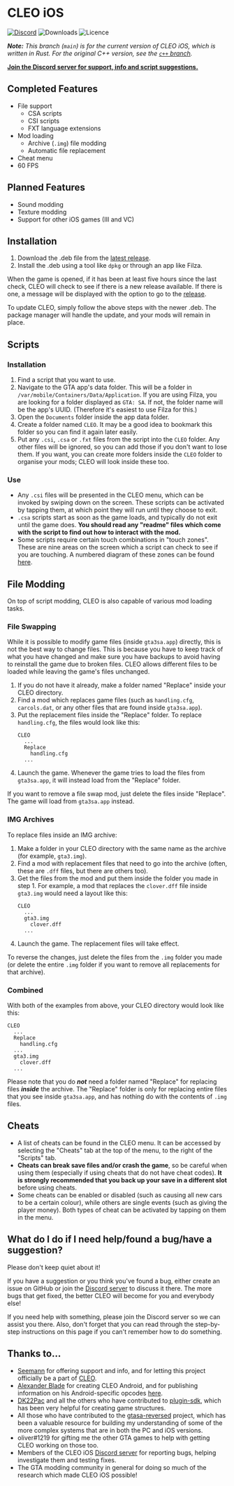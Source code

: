 # CLEO iOS
<!-- I love badges :D -->
[![Discord](https://img.shields.io/discord/767478053139775528?color=7289DA&label=DISCORD&style=for-the-badge)](https://discord.gg/cXwkTUasJU) ![Downloads](https://img.shields.io/github/downloads/squ1dd13/CLEO-iOS/total?style=for-the-badge) ![Licence](https://img.shields.io/github/license/squ1dd13/CLEO-iOS?style=for-the-badge)

_**Note:** This branch (`main`) is for the current version of CLEO iOS, which is written in Rust. For the original C++ version, see the [`c++` branch](https://github.com/Squ1dd13/CLEO-iOS/tree/c+%2B)._

**[Join the Discord server for support, info and script suggestions.](https://discord.gg/cXwkTUasJU)**

## Completed Features
* File support
  * CSA scripts
  * CSI scripts
  * FXT language extensions
* Mod loading
  * Archive (`.img`) file modding
  * Automatic file replacement
* Cheat menu
* 60 FPS

## Planned Features
* Sound modding
* Texture modding
* Support for other iOS games (III and VC)

## Installation
1. Download the .deb file from the [latest release](https://github.com/squ1dd13/CLEO-iOS/releases/latest).
2. Install the .deb using a tool like `dpkg` or through an app like Filza.

When the game is opened, if it has been at least five hours since the last check, CLEO will check to see if there is
a new release available. If there is one, a message will be displayed with the option to go to the [release](https://github.com/squ1dd13/CLEO-iOS/releases/latest).

To update CLEO, simply follow the above steps with the newer .deb. The package manager will handle the update,
and your mods will remain in place.

## Scripts
### Installation
1. Find a script that you want to use.
2. Navigate to the GTA app's data folder.
This will be a folder in `/var/mobile/Containers/Data/Application`. If you are using Filza, you are looking for a folder displayed as `GTA: SA`. If not, the folder name will be the app's UUID. (Therefore it's easiest to use Filza for this.)
3. Open the `Documents` folder inside the app data folder.
4. Create a folder named `CLEO`. It may be a good idea to bookmark
this folder so you can find it again later easily.
5. Put any `.csi`, `.csa` or `.fxt` files from the script into the
`CLEO` folder. Any other files will be ignored, so you can add those
if you don't want to lose them. If you want, you can create more
 folders inside the `CLEO` folder to organise your mods; CLEO will
 look inside these too.

### Use
* Any `.csi` files will be presented in the CLEO menu, which can be invoked by
swiping down on the screen. These scripts can be activated by tapping them, at which
point they will run until they choose to exit.
* `.csa` scripts start as soon as the game loads, and typically do not exit until the
game does. **You should read any "readme" files which come with the script to find out how to interact with the mod.**
* Some scripts require certain touch combinations in "touch zones". These are nine 
areas on the screen which a script can check to see if you are touching. A numbered
diagram of these zones can be found [here](https://3.bp.blogspot.com/--yB8v3cBRyg/U9iO-NyyXPI/AAAAAAAAAJQ/FeGJI47KbYA/s1600/EC3B.jpg).

## File Modding
On top of script modding, CLEO is also capable of various mod loading tasks.

### File Swapping
While it is possible to modify game files (inside `gta3sa.app`) directly, this is not the best
way to change files. This is because you have to keep track of what you have changed and make 
sure you have backups to avoid having to reinstall the game due to broken files. CLEO allows
different files to be loaded while leaving the game's files unchanged.

1. If you do not have it already, make a folder named "Replace" inside your CLEO directory.
2. Find a mod which replaces game files (such as `handling.cfg`, `carcols.dat`, or any other files
that are found inside `gta3sa.app`).
3. Put the replacement files inside the "Replace" folder. To replace `handling.cfg`, the files 
would look like this:
    ```
    CLEO
      ...
      Replace
        handling.cfg
      ...
    ```
4. Launch the game. Whenever the game tries to load the files from `gta3sa.app`, it will instead
load from the "Replace" folder.

If you want to remove a file swap mod, just delete the files inside "Replace". The game will load
from `gta3sa.app` instead.

### IMG Archives
To replace files inside an IMG archive:
1. Make a folder in your CLEO directory with the same name as the archive (for example, `gta3.img`).
2. Find a mod with replacement files that need to go into the archive (often, these are `.dff` files,
but there are others too).
3. Get the files from the mod and put them inside the folder you made in step 1. For example, a mod
that replaces the `clover.dff` file inside `gta3.img` would need a layout like this:
    ```
    CLEO
      ...
      gta3.img
        clover.dff
      ...
    ```
4. Launch the game. The replacement files will take effect.

To reverse the changes, just delete the files from the `.img` folder
you made (or delete the entire `.img` folder if you want to remove
all replacements for that archive).

### Combined
With both of the examples from above, your CLEO directory would look like this:
```
CLEO
  ...
  Replace
    handling.cfg
  ...
  gta3.img
    clover.dff
  ...
```

Please note that you do _**not**_ need a folder named "Replace" for replacing files _**inside**_ the archive.
The "Replace" folder is only for replacing entire files that you see inside `gta3sa.app`, and has nothing do with the contents of `.img` files.

## Cheats
* A list of cheats can be found in the CLEO menu. It can be accessed by selecting the "Cheats" tab
at the top of the menu, to the right of the "Scripts" tab.
* **Cheats can break save files and/or crash the game**, so be careful when using them (especially
if using cheats that do not have cheat codes). **It is strongly recommended that you back up your save in a different slot** 
before using cheats.
* Some cheats can be enabled or disabled (such as causing all new cars to be a certain colour), while
others are single events (such as giving the player money). Both types of cheat can be activated by
tapping on them in the menu.

## What do I do if I need help/found a bug/have a suggestion?
Please don't keep quiet about it! 

If you have a suggestion or you think you've found a bug, either 
create an issue on GitHub or join the [Discord server](https://discord.gg/cXwkTUasJU) to
discuss it there. The more bugs that get fixed, the better CLEO will
become for you and everybody else!

If you need help with something, please join the Discord server so
we can assist you there. Also, don't forget that you can read
through the step-by-step instructions on this page if you can't
remember how to do something.

## Thanks to...
* [Seemann](https://github.com/x87) for offering support and info, and for letting this project officially 
be a part of [CLEO](http://cleo.li/).
* [Alexander Blade](http://www.dev-c.com/) for creating CLEO Android, and for publishing information on 
his Android-specific opcodes [here](https://gtaforums.com/topic/663125-android-cleo-android/).
* [DK22Pac](https://github.com/DK22Pac) and all the others who have contributed to 
[plugin-sdk](https://github.com/DK22Pac/plugin-sdk), which has been very helpful for creating game structures.
* All those who have contributed to the [gtasa-reversed](https://github.com/codenulls/gta-reversed) project, which has been a valuable
resource for building my understanding of some of the more complex systems that are in both the PC and iOS versions.
* oliver#1219 for gifting me the other GTA games to help with getting CLEO working on those too.
* Members of the CLEO iOS [Discord server](https://discord.gg/cXwkTUasJU) for reporting bugs, helping investigate them and testing fixes.
* The GTA modding community in general for doing so much of the research which made CLEO iOS possible!
